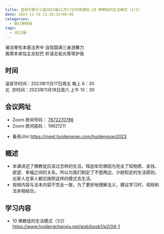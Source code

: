 ```yaml
---
title: 温哥华慧灯小组2023届11月17日共修通知-10 佛教徒的生活模式（1/2)
date: 2023-11-14 11:38:31+08:00
categories:
  - 慧灯禅修班
tags:
  - 2023届
---
```

诸法等性本基法界中 自现圆满三身游舞力\
离障本来怙主龙钦巴 祈请无垢光尊常护我

## 时间

温哥华时间：2023年11月17日周五 晚上 6：30\
北  京时间：2023年11月18日周六 上午 10：30

## 会议网址


- Zoom 房间号码： [7672270786](https://us02web.zoom.us/j/7672270786?pwd=bjRzNVpOT0g1cWF3WWVqVE1PZzlWZz09)
- Zoom 房间密码： 19621211

* 备用Jitsi
  <https://meet.huidengvan.com/huidengvan2023>

## 概述

* 本课讲述了佛教徒应该过怎样的生活。释迦牟尼佛因为完全了知物质、金钱、欲望、幸福之间的关系，所以为我们制定了不堕两边、少欲知足的生活原则，出家人在家人都应按照这样的模式去生活。
* 视频内容与法本内容不完全一致，为了更好地理解法义，建议学习时，视频和法本相结合。 

## 学习内容

* 10 佛教徒的生活模式（1/2) <https://www.huidengchanxiu.net/wsb/book1/p2/04-1>